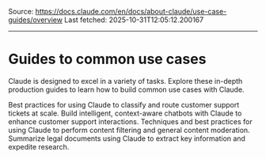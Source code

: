 Source: https://docs.claude.com/en/docs/about-claude/use-case-guides/overview
Last fetched: 2025-10-31T12:05:12.200167

---

# Guides to common use cases

Claude is designed to excel in a variety of tasks. Explore these in-depth production guides to learn how to build common use cases with Claude.

<CardGroup cols={2}>
  <Card title="Ticket routing" icon="headset" href="/en/docs/about-claude/use-case-guides/ticket-routing">
    Best practices for using Claude to classify and route customer support tickets at scale.
  </Card>

  <Card title="Customer support agent" icon="robot" href="/en/docs/about-claude/use-case-guides/customer-support-chat">
    Build intelligent, context-aware chatbots with Claude to enhance customer support interactions.
  </Card>

  <Card title="Content moderation" icon="shield-check" href="/en/docs/about-claude/use-case-guides/content-moderation">
    Techniques and best practices for using Claude to perform content filtering and general content moderation.
  </Card>

  <Card title="Legal summarization" icon="book" href="/en/docs/about-claude/use-case-guides/legal-summarization">
    Summarize legal documents using Claude to extract key information and expedite research.
  </Card>
</CardGroup>